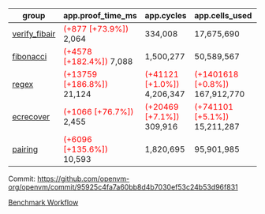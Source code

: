 | group | app.proof_time_ms | app.cycles | app.cells_used | leaf.proof_time_ms | leaf.cycles | leaf.cells_used |
| -- | -- | -- | -- | -- | -- | -- |
| [verify_fibair](https://github.com/openvm-org/openvm/blob/benchmark-results/benchmarks-dispatch/refs/heads/avaneesh/test-main/verify_fibair-95925c4fa7a60bb8d4b7030ef53c24b53d96f831.md) |<span style='color: red'>(+877 [+73.9%])</span> 2,064 |  334,008 |  17,675,690 |- | - | - |
| [fibonacci](https://github.com/openvm-org/openvm/blob/benchmark-results/benchmarks-dispatch/refs/heads/avaneesh/test-main/fibonacci-95925c4fa7a60bb8d4b7030ef53c24b53d96f831.md) |<span style='color: red'>(+4578 [+182.4%])</span> 7,088 |  1,500,277 |  50,589,567 |- | - | - |
| [regex](https://github.com/openvm-org/openvm/blob/benchmark-results/benchmarks-dispatch/refs/heads/avaneesh/test-main/regex-95925c4fa7a60bb8d4b7030ef53c24b53d96f831.md) |<span style='color: red'>(+13759 [+186.8%])</span> 21,124 | <span style='color: red'>(+41121 [+1.0%])</span> 4,206,347 | <span style='color: red'>(+1401618 [+0.8%])</span> 167,912,770 |- | - | - |
| [ecrecover](https://github.com/openvm-org/openvm/blob/benchmark-results/benchmarks-dispatch/refs/heads/avaneesh/test-main/ecrecover-95925c4fa7a60bb8d4b7030ef53c24b53d96f831.md) |<span style='color: red'>(+1066 [+76.7%])</span> 2,455 | <span style='color: red'>(+20469 [+7.1%])</span> 309,916 | <span style='color: red'>(+741101 [+5.1%])</span> 15,211,287 |- | - | - |
| [pairing](https://github.com/openvm-org/openvm/blob/benchmark-results/benchmarks-dispatch/refs/heads/avaneesh/test-main/pairing-95925c4fa7a60bb8d4b7030ef53c24b53d96f831.md) |<span style='color: red'>(+6096 [+135.6%])</span> 10,593 |  1,820,695 |  95,901,985 |- | - | - |


Commit: https://github.com/openvm-org/openvm/commit/95925c4fa7a60bb8d4b7030ef53c24b53d96f831

[Benchmark Workflow](https://github.com/openvm-org/openvm/actions/runs/15352638240)
